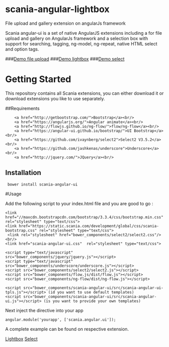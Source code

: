 # scania-angular-lightbox
File upload and gallery extension on angularJs framework

Scania angular-ui is a set of native AngularJS extensions including a for file upload and gallery on AngularJs framework and a selection box with support for searching, tagging, ng-model, ng-repeat, native HTML select and option tags.

###<a href="http://embed.plnkr.co/PlVBJeLgy5CgqED6rzQq/preview">Demo file upload</a>
###<a href="http://embed.plnkr.co/PlVBJeLgy5CgqED6rzQq/preview">Demo lightbox</a>
###<a href="http://embed.plnkr.co/L3YYgq7TEM2mBG9s9we1/preview">Demo select</a>

# Getting Started

This repository contains all Scania extensions, you can either download it or download extensions you like to use separately.

##Requirements

        <a href="http://getbootstrap.com/">Bootstrap</a><br/>
        <a href="https://angularjs.org/">Angular animate</a><br/>
        <a href="http://flowjs.github.io/ng-flow/">flow/ng-flow</a><br/>
        <a href="https://angular-ui.github.io/bootstrap/">UI Bootstrap</a><br/>
        <a href="https://github.com/ivaynberg/select2">Select2 V3.5.2</a><br/>
        <a href="https://github.com/jashkenas/underscore">Underscore</a><br/>
        <a href="http://jquery.com/">JQuery</a><br/>

## Installation

     bower install scania-angular-ui

#Usage


Add the following script to your index.html file and you are good to go :<br/>

    <link href="//maxcdn.bootstrapcdn.com/bootstrap/3.3.4/css/bootstrap.min.css" rel="stylesheet" type="text/css">
    <link href="https://static.scania.com/development/global/css/scania-bootstrap.css" rel="stylesheet" type="text/css">
     <link rel="stylesheet" href="bower_components/select2/select2.css"/><br/>
    <link href="scania-angular-ui.css"  rel="stylesheet" type="text/css">

    <script type="text/javascript" src="bower_components/jquery/jquery.js"></script>
    <script type="text/javascript" src="bower_components/underscore/underscore.js"></script>
    <script src="bower_components/select2/select2.js"></script>
    <script src="bower_components/flow.js/dist/flow.js"></script>
    <script src="bower_components/ng-flow/dist/ng-flow.js"></script>

    <script src="bower_components/scania-angular-ui/src/scania-angular-ui-tpls.js"></script> (id you want to use default templates)
    <script src="bower_components/scania-angular-ui/src/scania-angular-ui.js"></script> (is you want to provide your own templates)


Next inject the directive into your app

    angular.module('yourapp', ['scania.angular.ui']);

A complete example can be found on respective extension.

 <a href="http://embed.plnkr.co/PlVBJeLgy5CgqED6rzQq/preview">Lightbox</a>
 <a href="http://embed.plnkr.co/L3YYgq7TEM2mBG9s9we1/preview">Select</a>
